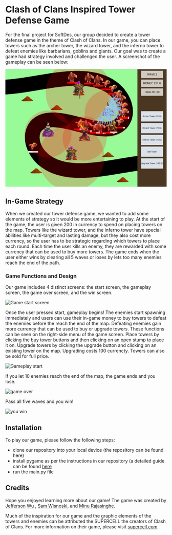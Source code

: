 # Clash of Clans Inspired Tower Defense Game

For the final project for SoftDes, our group decided to create a tower defense game in the theme of Clash of Clans. In our game, you can place towers such as the archer tower, the wizard tower, and the inferno tower to defeat enemies like barbarians, goblins and giants. Our goal was to create a game had strategy involved and challenged the user. A screenshot of the gameplay can be seen below:

![Game image local](/gameplay.png)

## In-Game Strategy

When we created our tower defense game, we wanted to add some elements of strategy so it would be more entertaining to play. At the start of the game, the user is given 200 in currency to spend on placing towers on the map. Towers like the wizard tower, and the inferno tower have special abilities like multi-target and lasting damage, but they also cost more currency, so the user has to be strategic regarding which towers to place each round. Each time the user kills an enemy, they are rewarded with some currency that can be used to buy more towers. The game ends when the user either wins by clearing all 5 waves or loses by lets too many enemies reach the end of the path.

### Game Functions and Design

Our game includes 4 distinct screens: the start screen, the gameplay screen, the game over screen, and the win screen.

![Game start screen](/start_screen.png)

Once the user pressed start, gameplay begins! The enemies start spawning immediately and users can use their in-game money to buy towers to defeat the enemies before the reach the end of the map. Defeating enemies gain more currency that can be used to buy or upgrade towers. These functions can be seen on the right-side menu of the game screen. Place towers by clicking the buy tower buttons and then clicking on an open stump to place it on. Upgrade towers by clicking the upgrade button and clicking on an existing tower on the map. Upgrading costs 100 currencty. Towers can also be sold for full price.

![Gameplay start](/gameplay_start.png)

If you let 10 enemies reach the end of the map, the game ends and you lose.

![game over](/game_over.png)

Pass all five waves and you win!

![you win](/you_win.png)

## Installation

To play our game, please follow the following steps:
* clone our repository into your local device (the repository can be found here)
* install pygame as per the instructions in our repository (a detailed guide can be found [here](https://github.com/olincollege/tower-defense-game)
* run the main.py file

## Credits

Hope you enjoyed learning more about our game! The game was created by [Jefferson Wu](https://github.com/JeffersonWu25) , [Sam Wisnoski](https://github.com/swisnoski), and [Minu Rajasinghe](https://github.com/minurajasinghe).

Much of the inspiration for our game and the graphic elements of the towers and enemies can be attributed the SUPERCELL the creators of Clash of Clans. For more information on their game, please visit [supercell.com](https://supercell.com/en/).
